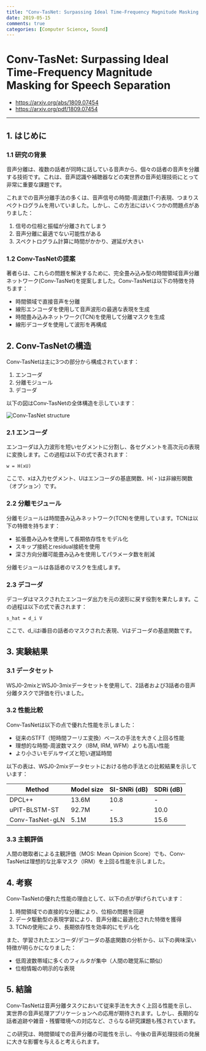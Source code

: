 ```yaml
---
title: "Conv-TasNet: Surpassing Ideal Time-Frequency Magnitude Masking for Speech Separation"
date: 2019-05-15
comments: true
categories: [Computer Science, Sound]
---
```


# Conv-TasNet: Surpassing Ideal Time-Frequency Magnitude Masking for Speech Separation
- <https://arxiv.org/abs/1809.07454>
- <https://arxiv.org/pdf/1809.07454>

---
## 1. はじめに

### 1.1 研究の背景

音声分離は、複数の話者が同時に話している音声から、個々の話者の音声を分離する技術です。これは、音声認識や補聴器などの実世界の音声処理技術にとって非常に重要な課題です。

これまでの音声分離手法の多くは、音声信号の時間-周波数(T-F)表現、つまりスペクトログラムを用いていました。しかし、この方法にはいくつかの問題点がありました：

1. 信号の位相と振幅が分離されてしまう
2. 音声分離に最適でない可能性がある
3. スペクトログラム計算に時間がかかり、遅延が大きい

### 1.2 Conv-TasNetの提案

著者らは、これらの問題を解決するために、完全畳み込み型の時間領域音声分離ネットワーク(Conv-TasNet)を提案しました。Conv-TasNetは以下の特徴を持ちます：

- 時間領域で直接音声を分離
- 線形エンコーダを使用して音声波形の最適な表現を生成
- 時間畳み込みネットワーク(TCN)を使用して分離マスクを生成
- 線形デコーダを使用して波形を再構成

## 2. Conv-TasNetの構造

Conv-TasNetは主に3つの部分から構成されています：

1. エンコーダ
2. 分離モジュール
3. デコーダ

以下の図はConv-TasNetの全体構造を示しています：

![Conv-TasNet structure](https://github.com/user-attachments/assets/1504767d-ecb9-4e4f-934f-da05ce84d55c)

### 2.1 エンコーダ

エンコーダは入力波形を短いセグメントに分割し、各セグメントを高次元の表現に変換します。この過程は以下の式で表されます：

```
w = H(xU)
```

ここで、xは入力セグメント、Uはエンコーダの基底関数、H(・)は非線形関数（オプション）です。

### 2.2 分離モジュール

分離モジュールは時間畳み込みネットワーク(TCN)を使用しています。TCNは以下の特徴を持ちます：

- 拡張畳み込みを使用して長期依存性をモデル化
- スキップ接続とresidual接続を使用
- 深さ方向分離可能畳み込みを使用してパラメータ数を削減

分離モジュールは各話者のマスクを生成します。

### 2.3 デコーダ

デコーダはマスクされたエンコーダ出力を元の波形に戻す役割を果たします。この過程は以下の式で表されます：

```
s_hat = d_i V
```

ここで、d_iはi番目の話者のマスクされた表現、Vはデコーダの基底関数です。

## 3. 実験結果

### 3.1 データセット

WSJ0-2mixとWSJ0-3mixデータセットを使用して、2話者および3話者の音声分離タスクで評価を行いました。

### 3.2 性能比較

Conv-TasNetは以下の点で優れた性能を示しました：

- 従来のSTFT（短時間フーリエ変換）ベースの手法を大きく上回る性能
- 理想的な時間-周波数マスク（IBM, IRM, WFM）よりも高い性能
- より小さいモデルサイズと短い遅延時間

以下の表は、WSJ0-2mixデータセットにおける他の手法との比較結果を示しています：

| Method | Model size | SI-SNRi (dB) | SDRi (dB) |
|--------|------------|--------------|-----------|
| DPCL++ | 13.6M      | 10.8         | -         |
| uPIT-BLSTM-ST | 92.7M | -           | 10.0      |
| Conv-TasNet-gLN | 5.1M | 15.3        | 15.6      |

### 3.3 主観評価

人間の聴取者による主観評価（MOS: Mean Opinion Score）でも、Conv-TasNetは理想的な比率マスク（IRM）を上回る性能を示しました。

## 4. 考察

Conv-TasNetの優れた性能の理由として、以下の点が挙げられています：

1. 時間領域での直接的な分離により、位相の問題を回避
2. データ駆動型の表現学習により、音声分離に最適化された特徴を獲得
3. TCNの使用により、長期依存性を効率的にモデル化

また、学習されたエンコーダ/デコーダの基底関数の分析から、以下の興味深い特徴が明らかになりました：

- 低周波数帯域に多くのフィルタが集中（人間の聴覚系に類似）
- 位相情報の明示的な表現

## 5. 結論

Conv-TasNetは音声分離タスクにおいて従来手法を大きく上回る性能を示し、実世界の音声処理アプリケーションへの応用が期待されます。しかし、長期的な話者追跡や雑音・残響環境への対応など、さらなる研究課題も残されています。

この研究は、時間領域での音声分離の可能性を示し、今後の音声処理技術の発展に大きな影響を与えると考えられます。
